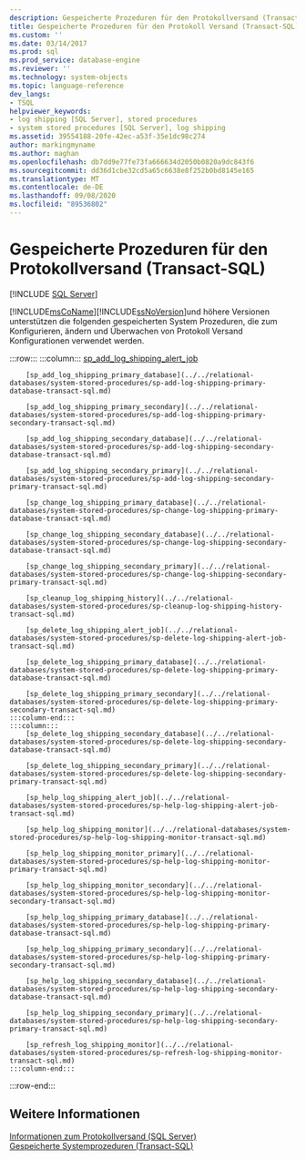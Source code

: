 ```yaml
---
description: Gespeicherte Prozeduren für den Protokollversand (Transact-SQL)
title: Gespeicherte Prozeduren für den Protokoll Versand (Transact-SQL) | Microsoft-Dokumentation
ms.custom: ''
ms.date: 03/14/2017
ms.prod: sql
ms.prod_service: database-engine
ms.reviewer: ''
ms.technology: system-objects
ms.topic: language-reference
dev_langs:
- TSQL
helpviewer_keywords:
- log shipping [SQL Server], stored procedures
- system stored procedures [SQL Server], log shipping
ms.assetid: 39554188-20fe-42ec-a53f-35e1dc98c274
author: markingmyname
ms.author: maghan
ms.openlocfilehash: db7dd9e77fe73fa666634d2050b0820a9dc843f6
ms.sourcegitcommit: dd36d1cbe32cd5a65c6638e8f252b0bd8145e165
ms.translationtype: MT
ms.contentlocale: de-DE
ms.lasthandoff: 09/08/2020
ms.locfileid: "89536802"
---
```

# <a name="log-shipping-stored-procedures-transact-sql"></a>Gespeicherte Prozeduren für den Protokollversand (Transact-SQL)
[!INCLUDE [SQL Server](../../includes/applies-to-version/sqlserver.md)]

  [!INCLUDE[msCoName](../../includes/msconame-md.md)][!INCLUDE[ssNoVersion](../../includes/ssnoversion-md.md)]und höhere Versionen unterstützen die folgenden gespeicherten System Prozeduren, die zum Konfigurieren, ändern und Überwachen von Protokoll Versand Konfigurationen verwendet werden.  

:::row:::
    :::column:::
        [sp_add_log_shipping_alert_job](../../relational-databases/system-stored-procedures/sp-add-log-shipping-alert-job-transact-sql.md)

        [sp_add_log_shipping_primary_database](../../relational-databases/system-stored-procedures/sp-add-log-shipping-primary-database-transact-sql.md)

        [sp_add_log_shipping_primary_secondary](../../relational-databases/system-stored-procedures/sp-add-log-shipping-primary-secondary-transact-sql.md)

        [sp_add_log_shipping_secondary_database](../../relational-databases/system-stored-procedures/sp-add-log-shipping-secondary-database-transact-sql.md)

        [sp_add_log_shipping_secondary_primary](../../relational-databases/system-stored-procedures/sp-add-log-shipping-secondary-primary-transact-sql.md)

        [sp_change_log_shipping_primary_database](../../relational-databases/system-stored-procedures/sp-change-log-shipping-primary-database-transact-sql.md)

        [sp_change_log_shipping_secondary_database](../../relational-databases/system-stored-procedures/sp-change-log-shipping-secondary-database-transact-sql.md)

        [sp_change_log_shipping_secondary_primary](../../relational-databases/system-stored-procedures/sp-change-log-shipping-secondary-primary-transact-sql.md)

        [sp_cleanup_log_shipping_history](../../relational-databases/system-stored-procedures/sp-cleanup-log-shipping-history-transact-sql.md)

        [sp_delete_log_shipping_alert_job](../../relational-databases/system-stored-procedures/sp-delete-log-shipping-alert-job-transact-sql.md)

        [sp_delete_log_shipping_primary_database](../../relational-databases/system-stored-procedures/sp-delete-log-shipping-primary-database-transact-sql.md)

        [sp_delete_log_shipping_primary_secondary](../../relational-databases/system-stored-procedures/sp-delete-log-shipping-primary-secondary-transact-sql.md)
    :::column-end:::
    :::column:::
        [sp_delete_log_shipping_secondary_database](../../relational-databases/system-stored-procedures/sp-delete-log-shipping-secondary-database-transact-sql.md)

        [sp_delete_log_shipping_secondary_primary](../../relational-databases/system-stored-procedures/sp-delete-log-shipping-secondary-primary-transact-sql.md)

        [sp_help_log_shipping_alert_job](../../relational-databases/system-stored-procedures/sp-help-log-shipping-alert-job-transact-sql.md)

        [sp_help_log_shipping_monitor](../../relational-databases/system-stored-procedures/sp-help-log-shipping-monitor-transact-sql.md)

        [sp_help_log_shipping_monitor_primary](../../relational-databases/system-stored-procedures/sp-help-log-shipping-monitor-primary-transact-sql.md)

        [sp_help_log_shipping_monitor_secondary](../../relational-databases/system-stored-procedures/sp-help-log-shipping-monitor-secondary-transact-sql.md)

        [sp_help_log_shipping_primary_database](../../relational-databases/system-stored-procedures/sp-help-log-shipping-primary-database-transact-sql.md)

        [sp_help_log_shipping_primary_secondary](../../relational-databases/system-stored-procedures/sp-help-log-shipping-primary-secondary-transact-sql.md)

        [sp_help_log_shipping_secondary_database](../../relational-databases/system-stored-procedures/sp-help-log-shipping-secondary-database-transact-sql.md)

        [sp_help_log_shipping_secondary_primary](../../relational-databases/system-stored-procedures/sp-help-log-shipping-secondary-primary-transact-sql.md)

        [sp_refresh_log_shipping_monitor](../../relational-databases/system-stored-procedures/sp-refresh-log-shipping-monitor-transact-sql.md)
    :::column-end:::
:::row-end:::

## <a name="see-also"></a>Weitere Informationen  
 [Informationen zum Protokollversand &#40;SQL Server&#41;](../../database-engine/log-shipping/about-log-shipping-sql-server.md)   
 [Gespeicherte Systemprozeduren &#40;Transact-SQL&#41;](../../relational-databases/system-stored-procedures/system-stored-procedures-transact-sql.md)  
  
  
